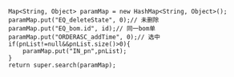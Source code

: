 		Map<String, Object> paramMap = new HashMap<String, Object>();
		paramMap.put("EQ_deleteState", 0);// 未删除
		paramMap.put("EQ_bom.id", id);// 同一bom单
		paramMap.put("ORDERASC_addTime", 0);// 选中
		if(pnList!=null&&pnList.size()>0){
			paramMap.put("IN_pn",pnList);
		}
		return super.search(paramMap);